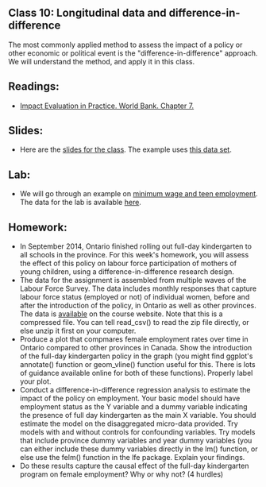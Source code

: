 ## Class 10: Longitudinal data and difference-in-difference

The most commonly applied method to assess the impact of a policy or other economic or political event is the "difference-in-difference" approach.
We will understand the method, and apply it in this class.

## Readings:
- [Impact Evaluation in Practice. World Bank.  Chapter 7.](http://documents.worldbank.org/curated/en/698441474029568469/pdf/108270-PUB-Box396299B-PUBLIC-PUBDATE-9-13-16.pdf)

## Slides:
- Here are the [slides for the class](https://github.com/nicrivers/uo_api_6319/raw/master/panel.pdf). The example uses [this data set](https://github.com/nicrivers/uo_api_6319/raw/master/usfatalities.csv).

## Lab:
- We will go through an example on [minimum wage and teen employment](http://htmlpreview.github.io/?https://github.com/nicrivers/uo_api_6319/blob/master/minwage_lab.html).  The data for the lab is available [here](https://raw.githubusercontent.com/nicrivers/uo_api_6319/master/minwage_data.csv).

## Homework:
- In September 2014, Ontario finished rolling out full-day kindergarten to all schools in the province.  For this week's homework, you will assess the effect of this policy on labour force participation of mothers of young children, using a difference-in-difference research design.
- The data for the assignment is assembled from multiple waves of the Labour Force Survey. The data includes monthly responses that capture labour force status (employed or not) of individual women, before and after the introduction of the policy, in Ontario as well as other provinces.  The data is [available](https://github.com/nicrivers/uo_api_6319/raw/master/diff_in_diff_all_day_k.zip) on the course website.  Note that this is a compressed file.  You can  tell read_csv() to read the zip file directly, or else unzip it first on your computer.
- Produce a plot that compmares female employment rates over time in Ontario compared to other provinces in Canada.  Show the introduction of the full-day kindergarten policy in the graph (you might find ggplot's annotate() function or geom_vline() function useful for this.  There is lots of guidance available online for both of these functions).  Properly label your plot.
- Conduct a difference-in-difference regression analysis to estimate the impact of the policy on employment.  Your basic model should have employment status as the Y variable and a dummy variable indicating the presence of full day kindergarten as the main X variable.  You should estimate the model on the disaggregated micro-data provided. Try models with and without controls for confounding variables. Try models that include province dummy variables and year dummy variables (you can either include these dummy variables directly in the lm() function, or else use the felm() function in the lfe package. Explain your findings.
- Do these results capture the causal effect of the full-day kindergarten program on female employment?  Why or why not? (4 hurdles)
